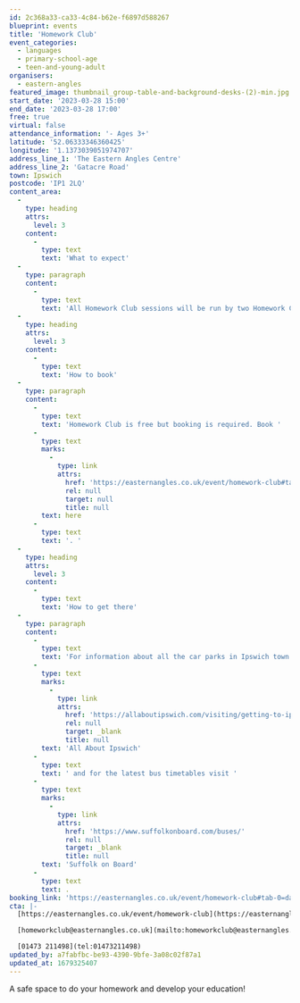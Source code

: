```yaml
---
id: 2c368a33-ca33-4c84-b62e-f6897d588267
blueprint: events
title: 'Homework Club'
event_categories:
  - languages
  - primary-school-age
  - teen-and-young-adult
organisers:
  - eastern-angles
featured_image: thumbnail_group-table-and-background-desks-(2)-min.jpg
start_date: '2023-03-28 15:00'
end_date: '2023-03-28 17:00'
free: true
virtual: false
attendance_information: '- Ages 3+'
latitude: '52.06333346360425'
longitude: '1.1373039051974707'
address_line_1: 'The Eastern Angles Centre'
address_line_2: 'Gatacre Road'
town: Ipswich
postcode: 'IP1 2LQ'
content_area:
  -
    type: heading
    attrs:
      level: 3
    content:
      -
        type: text
        text: 'What to expect'
  -
    type: paragraph
    content:
      -
        type: text
        text: 'All Homework Club sessions will be run by two Homework Club Assistants who will supervise and support young people with their homework, ensuring all tasks set by their schools are completed on time. Free internet access, use of computers and printing will also be available, as well as free snacks! '
  -
    type: heading
    attrs:
      level: 3
    content:
      -
        type: text
        text: 'How to book'
  -
    type: paragraph
    content:
      -
        type: text
        text: 'Homework Club is free but booking is required. Book '
      -
        type: text
        marks:
          -
            type: link
            attrs:
              href: 'https://easternangles.co.uk/event/homework-club#tab-0=dates-and-times'
              rel: null
              target: null
              title: null
        text: here
      -
        type: text
        text: '. '
  -
    type: heading
    attrs:
      level: 3
    content:
      -
        type: text
        text: 'How to get there'
  -
    type: paragraph
    content:
      -
        type: text
        text: 'For information about all the car parks in Ipswich town centre visit '
      -
        type: text
        marks:
          -
            type: link
            attrs:
              href: 'https://allaboutipswich.com/visiting/getting-to-ipswich-by-car'
              rel: null
              target: _blank
              title: null
        text: 'All About Ipswich'
      -
        type: text
        text: ' and for the latest bus timetables visit '
      -
        type: text
        marks:
          -
            type: link
            attrs:
              href: 'https://www.suffolkonboard.com/buses/'
              rel: null
              target: _blank
              title: null
        text: 'Suffolk on Board'
      -
        type: text
        text: .
booking_link: 'https://easternangles.co.uk/event/homework-club#tab-0=dates-and-times'
cta: |-
  [https://easternangles.co.uk/event/homework-club](https://easternangles.co.uk/event/homework-club) 

  [homeworkclub@easternangles.co.uk](mailto:homeworkclub@easternangles.co.uk)

  [01473 211498](tel:01473211498)
updated_by: a7fabfbc-be93-4390-9bfe-3a08c02f87a1
updated_at: 1679325407
---
```

A safe space to do your homework and develop your education!